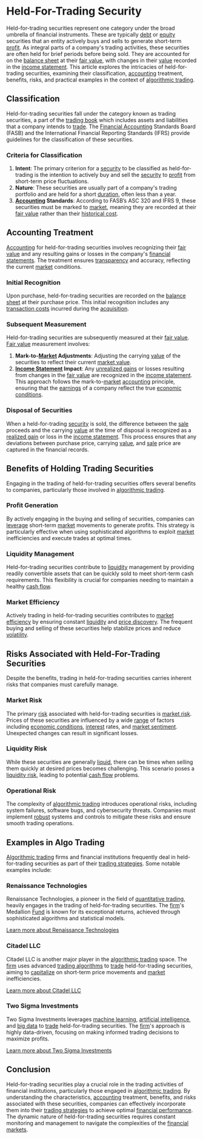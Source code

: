 # Held-For-Trading Security

Held-for-trading securities represent one category under the broad umbrella of financial instruments. These are typically [debt](../d/debt.md) or [equity](../e/equity.md) securities that an entity actively buys and sells to generate short-term [profit](../p/profit.md). As integral parts of a company's trading activities, these securities are often held for brief periods before being sold. They are accounted for on the [balance sheet](../b/balance_sheet.md) at their [fair value](../f/fair_value.md), with changes in their [value](../v/value.md) recorded in the [income statement](../i/income_statement.md). This article explores the intricacies of held-for-trading securities, examining their classification, [accounting](../a/accounting.md) treatment, benefits, risks, and practical examples in the context of [algorithmic trading](../a/accountability.md).

## Classification

Held-for-trading securities fall under the category known as trading securities, a part of the [trading book](../t/trading_book.md) which includes assets and liabilities that a company intends to [trade](../t/trade.md). The [Financial Accounting](../f/financial_accounting.md) Standards Board (FASB) and the International Financial Reporting Standards (IFRS) provide guidelines for the classification of these securities.

### Criteria for Classification

1. **Intent**: The primary criterion for a [security](../s/security.md) to be classified as held-for-trading is the intention to actively buy and sell the [security](../s/security.md) to [profit](../p/profit.md) from short-term price fluctuations.
2. **Nature**: These securities are usually part of a company's trading portfolio and are held for a short [duration](../d/duration.md), often less than a year.
3. **[Accounting](../a/accounting.md) Standards**: According to FASB’s ASC 320 and IFRS 9, these securities must be marked to [market](../m/market.md), meaning they are recorded at their [fair value](../f/fair_value.md) rather than their [historical cost](../h/historical_cost.md).

## Accounting Treatment

[Accounting](../a/accounting.md) for held-for-trading securities involves recognizing their [fair value](../f/fair_value.md) and any resulting gains or losses in the company's [financial statements](../f/financial_statements.md). The treatment ensures [transparency](../t/transparency.md) and accuracy, reflecting the current [market](../m/market.md) conditions.

### Initial Recognition

Upon purchase, held-for-trading securities are recorded on the [balance sheet](../b/balance_sheet.md) at their purchase price. This initial recognition includes any [transaction costs](../t/transaction_costs.md) incurred during the [acquisition](../a/acquisition.md).

### Subsequent Measurement

Held-for-trading securities are subsequently measured at their [fair value](../f/fair_value.md). [Fair value](../f/fair_value.md) measurement involves:

1. **Mark-to-[Market](../m/market.md) Adjustments**: Adjusting the carrying [value](../v/value.md) of the securities to reflect their current [market value](../m/market_value.md).
2. **[Income Statement](../i/income_statement.md) Impact**: Any [unrealized gains](../u/unrealized_gains.md) or losses resulting from changes in the [fair value](../f/fair_value.md) are recognized in the [income statement](../i/income_statement.md). This approach follows the mark-to-[market](../m/market.md) [accounting](../a/accounting.md) principle, ensuring that the [earnings](../e/earnings.md) of a company reflect the true [economic conditions](../e/economic_conditions.md).

### Disposal of Securities

When a held-for-trading [security](../s/security.md) is sold, the difference between the [sale](../s/sale.md) proceeds and the carrying [value](../v/value.md) at the time of disposal is recognized as a [realized gain](../r/realized_gain.md) or loss in the [income statement](../i/income_statement.md). This process ensures that any deviations between purchase price, carrying [value](../v/value.md), and [sale](../s/sale.md) price are captured in the financial records.

## Benefits of Holding Trading Securities

Engaging in the trading of held-for-trading securities offers several benefits to companies, particularly those involved in [algorithmic trading](../a/accountability.md).

### Profit Generation

By actively engaging in the buying and selling of securities, companies can [leverage](../l/leverage.md) short-term [market](../m/market.md) movements to generate profits. This strategy is particularly effective when using sophisticated algorithms to exploit [market](../m/market.md) inefficiencies and execute trades at optimal times.

### Liquidity Management

Held-for-trading securities contribute to [liquidity](../l/liquidity.md) management by providing readily convertible assets that can be quickly sold to meet short-term cash requirements. This flexibility is crucial for companies needing to maintain a healthy [cash flow](../c/cash_flow.md).

### Market Efficiency

Actively trading in held-for-trading securities contributes to [market efficiency](../m/market_efficiency.md) by ensuring constant [liquidity](../l/liquidity.md) and [price discovery](../p/price_discovery.md). The frequent buying and selling of these securities help stabilize prices and reduce [volatility](../v/volatility.md).

## Risks Associated with Held-For-Trading Securities

Despite the benefits, trading in held-for-trading securities carries inherent risks that companies must carefully manage.

### Market Risk

The primary [risk](../r/risk.md) associated with held-for-trading securities is [market risk](../m/market_risk.md). Prices of these securities are influenced by a wide [range](../r/range.md) of factors including [economic conditions](../e/economic_conditions.md), [interest](../i/interest.md) rates, and [market sentiment](../m/market_sentiment.md). Unexpected changes can result in significant losses.

### Liquidity Risk

While these securities are generally [liquid](../l/liquid.md), there can be times when selling them quickly at desired prices becomes challenging. This scenario poses a [liquidity risk](../l/liquidity_risk.md), leading to potential [cash flow](../c/cash_flow.md) problems.

### Operational Risk

The complexity of [algorithmic trading](../a/accountability.md) introduces operational risks, including system failures, software bugs, and cybersecurity threats. Companies must implement [robust](../r/robust.md) systems and controls to mitigate these risks and ensure smooth trading operations.

## Examples in Algo Trading

[Algorithmic trading](../a/accountability.md) firms and financial institutions frequently deal in held-for-trading securities as part of their [trading strategies](../t/trading_strategies.md). Some notable examples include:

### Renaissance Technologies

Renaissance Technologies, a pioneer in the field of [quantitative trading](../q/quantitative_trading.md), heavily engages in the trading of held-for-trading securities. The [firm](../f/firm.md)'s Medallion [Fund](../f/fund.md) is known for its exceptional returns, achieved through sophisticated algorithms and statistical models.

[Learn more about Renaissance Technologies](https://www.rentec.com/)

### Citadel LLC

Citadel LLC is another major player in the [algorithmic trading](../a/accountability.md) space. The [firm](../f/firm.md) uses advanced [trading algorithms](../t/trading_algorithms.md) to [trade](../t/trade.md) held-for-trading securities, aiming to [capitalize](../c/capitalize.md) on short-term price movements and [market](../m/market.md) inefficiencies.

[Learn more about Citadel LLC](https://www.citadel.com/)

### Two Sigma Investments

Two Sigma Investments leverages [machine learning](../m/machine_learning.md), [artificial intelligence](../a/artificial_intelligence_in_trading.md), and [big data](../b/big_data_in_trading.md) to [trade](../t/trade.md) held-for-trading securities. The [firm](../f/firm.md)'s approach is highly data-driven, focusing on making informed trading decisions to maximize profits.

[Learn more about Two Sigma Investments](https://www.twosigma.com/)

## Conclusion

Held-for-trading securities play a crucial role in the trading activities of financial institutions, particularly those engaged in [algorithmic trading](../a/accountability.md). By understanding the characteristics, [accounting](../a/accounting.md) treatment, benefits, and risks associated with these securities, companies can effectively incorporate them into their [trading strategies](../t/trading_strategies.md) to achieve optimal [financial performance](../f/financial_performance.md). The dynamic nature of held-for-trading securities requires constant monitoring and management to navigate the complexities of the [financial markets](../f/financial_market.md).